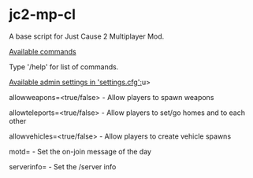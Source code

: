 jc2-mp-cl
=========

A base script for Just Cause 2 Multiplayer Mod.


<u>Available commands</u>

Type '/help' for list of commands.


<u>Available admin settings in 'settings.cfg':</u>u>

allowweapons=<true/false>	- Allow players to spawn weapons

allowteleports=<true/false>	- Allow players to set/go homes and to each other

allowvehicles=<true/false>	- Allow players to create vehicle spawns

motd=<string>				- Set the on-join message of the day

serverinfo=<string>			- Set the /server info